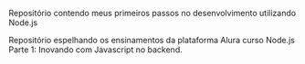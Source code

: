 Repositório contendo meus primeiros passos no desenvolvimento utilizando Node.js

Repositório espelhando os ensinamentos da plataforma Alura curso Node.js Parte 1: Inovando com Javascript no backend. 